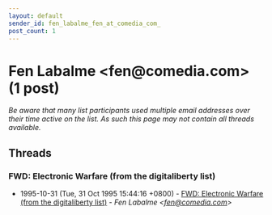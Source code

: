 ```yaml
---
layout: default
sender_id: fen_labalme_fen_at_comedia_com_
post_count: 1
---
```


# Fen Labalme <fen<span>@</span>comedia.com> (1 post)

_Be aware that many list participants used multiple email addresses over their time active on the list. As such this page may not contain all threads available._

## Threads

### FWD: Electronic Warfare (from the digitaliberty list)
+ 1995-10-31 (Tue, 31 Oct 1995 15:44:16 +0800) - [FWD: Electronic Warfare (from the digitaliberty list)](/archive/1995/10/cb02a009bdd048a59450965d8e31211c442d1c2a8ed6ae95d39c9aefdca532e5) - _Fen Labalme \<fen@comedia.com\>_


